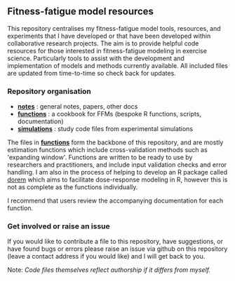 ## Fitness-fatigue model resources

This repository centralises my fitness-fatigue model tools, resources, and experiments that I have developed or that have been developed within collaborative research projects. The aim is to provide helpful code resources for those interested in fitness-fatigue modeling in exercise science. Particularly tools to assist with the development and implementation of models and methods currently available. All included files are updated from time-to-time so check back for updates.

### Repository organisation

 - [**notes**](https://github.com/bsh2/Fitness-Fatigue-Model/tree/main/notes) : general notes, papers, other docs
 - [**functions**](https://github.com/bsh2/Fitness-Fatigue-Model/tree/main/functions) : a cookbook for FFMs (bespoke R functions, scripts, documentation)
 - [**simulations**](https://github.com/bsh2/Fitness-Fatigue-Model/tree/main/simulations) : study code files from experimental simulations

The files in [**functions**](https://github.com/bsh2/Fitness-Fatigue-Model/tree/main/functions) form the backbone of this repository, and are mostly estimation functions which include cross-validation methods such as 'expanding window'. Functions are written to be ready to use by researchers and practitioners, and include input validation checks and error handling. I am also in the process of helping to develop an R package called [dorem](dorem.net) which aims to facilitate dose-response modeling in R, however this is not as complete as the functions individually.

I recommend that users review the accompanying documentation for each function.

### Get involved or raise an issue

If you would like to contribute a file to this repository, have suggestions, or have found bugs or errors please raise an issue via github on this repository (leave a contact address if you would like) and I will get back to you.

Note: *Code files themselves reflect authorship if it differs from myself.*